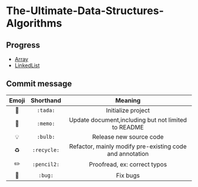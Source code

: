 # The-Ultimate-Data-Structures-Algorithms

## Progress

- <a href="https://github.com/ascendho/The-Ultimate-Data-Structures-Algorithms/tree/master/Array">Array</a>
- <a href="https://github.com/ascendho/The-Ultimate-Data-Structures-Algorithms/tree/master/Linked%20List">LinkedList</a>



## Commit message

|   Emoji   |  Shorthand  |                         Meaning                          |
| :-------: | :---------: | :------------------------------------------------------: |
|  :tada:   |  `:tada:`   |                    Initialize project                    |
|  :memo:   |  `:memo:`   |   Update document,including but not limited to README    |
|  :bulb:   |  `:bulb:`   |                 Release new source code                  |
| :recycle: | `:recycle:` | Refactor, mainly modify pre-existing code and annotation |
| :pencil2: | `:pencil2:` |               Proofread, ex: correct typos               |
|   :bug:   |   `:bug:`   |                         Fix bugs                         |


